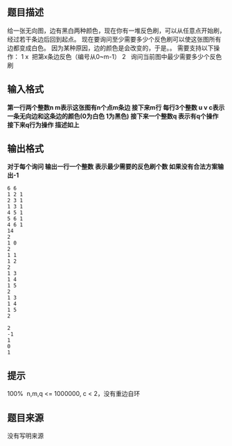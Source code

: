


## 题目描述
给一张无向图，边有黑白两种颜色，现在你有一堆反色刷，可以从任意点开始刷，经过若干条边后回到起点。
现在要询问至少需要多少个反色刷可以使这张图所有边都变成白色。
因为某种原因，边的颜色是会改变的，于是。。
需要支持以下操作：
1 x  把第x条边反色（编号从0~m-1）
2   询问当前图中最少需要多少个反色刷
## 输入格式
**第一行两个整数n m表示这张图有n个点m条边
接下来m行 每行3个整数 u v c表示一条无向边和这条边的颜色(0为白色 1为黑色)
接下来一个整数q 表示有q个操作
接下来q行为操作 描述如上** 
## 输出格式
**对于每个询问 输出一行一个整数
表示最少需要的反色刷个数 如果没有合法方案输出-1** 

```input1
6 6
1 2 1
2 3 1
1 3 1
4 5 1
5 6 1
4 6 1
14
2
1 0
2
1 1
1 2
2
1 3
1 4
1 5
2
1 3
1 4
1 5
2

```

```output1
2
-1
1
0
1
```

## 提示
100%  n,m,q <= 1000000, c < 2，没有重边自环
## 题目来源
没有写明来源


